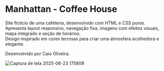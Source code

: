 # Manhattan - Coffee House

Site fictício de uma cafeteria, desenvolvido com HTML e CSS puros.  
Apresenta layout responsivo, navegação fixa, imagens com efeitos visuais, mapa integrado e seção de horários.  
Design inspirado em cores terrosas para criar uma atmosfera acolhedora e elegante.

Desenvolvido por Caio Oliveira.



![Captura de tela 2025-06-23 175808](https://github.com/user-attachments/assets/5806e474-986f-4a08-8653-07f8277e1197)
